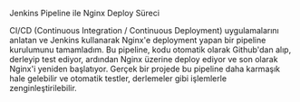 Jenkins Pipeline ile Nginx Deploy Süreci

CI/CD (Continuous Integration / Continuous Deployment) uygulamalarını anlatan ve Jenkins kullanarak Nginx'e deployment yapan bir pipeline kurulumunu tamamladım.
Bu pipeline, kodu otomatik olarak Github'dan alıp, derleyip test ediyor, ardından Nginx üzerine deploy ediyor ve son olarak Nginx'i yeniden başlatıyor.
Gerçek bir projede bu pipeline daha karmaşık hale gelebilir ve otomatik testler, derlemeler gibi işlemlerle zenginleştirilebilir.
